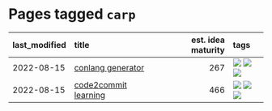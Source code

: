 # Pages tagged `carp`

|last_modified|title|est. idea maturity|tags
|:---|:---|---:|:---|
|2022-08-15|[conlang generator](../conlang_lm.md)|267|[![](https://img.shields.io/badge/tag-carp-3f9741)](../tags/carp.md) [![](https://img.shields.io/badge/tag-dataset-4db4d2)](../tags/dataset.md) [![](https://img.shields.io/badge/tag-experimental-aa21fc)](../tags/experimental.md)|
|2022-08-15|[code2commit learning](../code2commit-learning.md)|466|[![](https://img.shields.io/badge/tag-carp-3f9741)](../tags/carp.md) [![](https://img.shields.io/badge/tag-experimental-aa21fc)](../tags/experimental.md) [![](https://img.shields.io/badge/tag-foundation-c6963e)](../tags/foundation.md)|